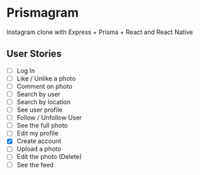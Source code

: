 # Prismagram

Instagram clone with Express + Prisma + React and React Native

## User Stories

- [ ] Log In
- [ ] Like / Unlike a photo
- [ ] Comment on photo
- [ ] Search by user
- [ ] Search by location
- [ ] See user profile
- [ ] Follow / Unfollow User
- [ ] See the full photo
- [ ] Edit my profile
- [x] Create account
- [ ] Upload a photo
- [ ] Edit the photo (Delete)
- [ ] See the feed
